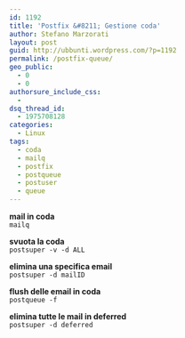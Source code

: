 ```yaml
---
id: 1192
title: 'Postfix &#8211; Gestione coda'
author: Stefano Marzorati
layout: post
guid: http://ubbunti.wordpress.com/?p=1192
permalink: /postfix-queue/
geo_public:
  - 0
  - 0
authorsure_include_css:
  - 
dsq_thread_id:
  - 1975708128
categories:
  - Linux
tags:
  - coda
  - mailq
  - postfix
  - postqueue
  - postuser
  - queue
---
```

**mail in coda**  
`mailq`

**svuota la coda**  
`postsuper -v -d ALL`

**elimina una specifica email**  
`postsuper -d mailID`

**flush delle email in coda**  
`postqueue -f`

**elimina tutte le mail in deferred**  
`postsuper -d deferred`